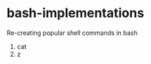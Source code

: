 # bash-implementations
Re-creating popular shell commands in bash
<ol>
    <li>cat</li>
    <li>z</li>
